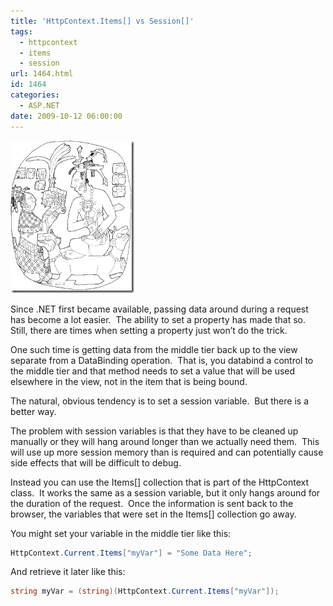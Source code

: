 ```yaml
---
title: 'HttpContext.Items[] vs Session[]'
tags:
  - httpcontext
  - items
  - session
url: 1464.html
id: 1464
categories:
  - ASP.NET
date: 2009-10-12 06:00:00
---
```


![ETHN0171](/uploads/2009/10/ETHN0171.png "ETHN0171")

Since .NET first became available, passing data around during a request has become a lot easier.  The ability to set a property has made that so.  Still, there are times when setting a property just won’t do the trick.

<!-- more -->

One such time is getting data from the middle tier back up to the view separate from a DataBinding operation.  That is, you databind a control to the middle tier and that method needs to set a value that will be used elsewhere in the view, not in the item that is being bound.

The natural, obvious tendency is to set a session variable.  But there is a better way.

The problem with session variables is that they have to be cleaned up manually or they will hang around longer than we actually need them.  This will use up more session memory than is required and can potentially cause side effects that will be difficult to debug.

Instead you can use the Items\[\] collection that is part of the HttpContext class.  It works the same as a session variable, but it only hangs around for the duration of the request.  Once the information is sent back to the browser, the variables that were set in the Items\[\] collection go away.

You might set your variable in the middle tier like this:

``` csharp
HttpContext.Current.Items["myVar"] = "Some Data Here";
```

And retrieve it later like this:

``` csharp
string myVar = (string)(HttpContext.Current.Items["myVar"]);
```
